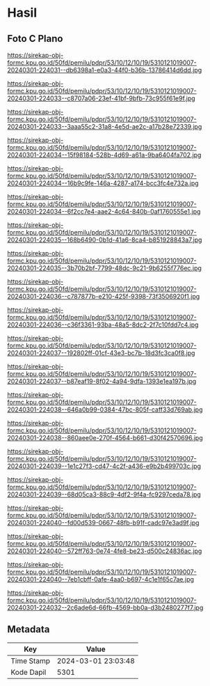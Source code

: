 # Hasil

## Foto C Plano

https://sirekap-obj-formc.kpu.go.id/50fd/pemilu/pdpr/53/10/12/10/19/5310121019007-20240301-224031--db6398a1-e0a3-44f0-b36b-13786414d6dd.jpg

https://sirekap-obj-formc.kpu.go.id/50fd/pemilu/pdpr/53/10/12/10/19/5310121019007-20240301-224033--c8707a06-23ef-41bf-9bfb-73c955f61e9f.jpg

https://sirekap-obj-formc.kpu.go.id/50fd/pemilu/pdpr/53/10/12/10/19/5310121019007-20240301-224033--3aaa55c2-31a8-4e5d-ae2c-a17b28e72339.jpg

https://sirekap-obj-formc.kpu.go.id/50fd/pemilu/pdpr/53/10/12/10/19/5310121019007-20240301-224034--15f98184-528b-4d69-a61a-9ba6404fa702.jpg

https://sirekap-obj-formc.kpu.go.id/50fd/pemilu/pdpr/53/10/12/10/19/5310121019007-20240301-224034--16b9c9fe-146a-4287-a174-bcc3fc4e732a.jpg

https://sirekap-obj-formc.kpu.go.id/50fd/pemilu/pdpr/53/10/12/10/19/5310121019007-20240301-224034--6f2cc7e4-aae2-4c64-840b-0af1760555e1.jpg

https://sirekap-obj-formc.kpu.go.id/50fd/pemilu/pdpr/53/10/12/10/19/5310121019007-20240301-224035--168b6490-0b1d-41a6-8ca4-b851928843a7.jpg

https://sirekap-obj-formc.kpu.go.id/50fd/pemilu/pdpr/53/10/12/10/19/5310121019007-20240301-224035--3b70b2bf-7799-48dc-9c21-9b6255f776ec.jpg

https://sirekap-obj-formc.kpu.go.id/50fd/pemilu/pdpr/53/10/12/10/19/5310121019007-20240301-224036--c787877b-e210-425f-9398-73f3506920f1.jpg

https://sirekap-obj-formc.kpu.go.id/50fd/pemilu/pdpr/53/10/12/10/19/5310121019007-20240301-224036--c36f3361-93ba-48a5-8dc2-2f7c10fdd7c4.jpg

https://sirekap-obj-formc.kpu.go.id/50fd/pemilu/pdpr/53/10/12/10/19/5310121019007-20240301-224037--192802ff-01cf-43e3-bc7b-18d3fc3ca0f8.jpg

https://sirekap-obj-formc.kpu.go.id/50fd/pemilu/pdpr/53/10/12/10/19/5310121019007-20240301-224037--b87eaf19-8f02-4a94-9dfa-1393e1ea197b.jpg

https://sirekap-obj-formc.kpu.go.id/50fd/pemilu/pdpr/53/10/12/10/19/5310121019007-20240301-224038--646a0b99-0384-47bc-805f-caff33d769ab.jpg

https://sirekap-obj-formc.kpu.go.id/50fd/pemilu/pdpr/53/10/12/10/19/5310121019007-20240301-224038--860aee0e-270f-4564-b661-d30f42570696.jpg

https://sirekap-obj-formc.kpu.go.id/50fd/pemilu/pdpr/53/10/12/10/19/5310121019007-20240301-224039--1e1c27f3-cd47-4c2f-a436-e9b2b499703c.jpg

https://sirekap-obj-formc.kpu.go.id/50fd/pemilu/pdpr/53/10/12/10/19/5310121019007-20240301-224039--68d05ca3-88c9-4df2-9f4a-fc9297ceda78.jpg

https://sirekap-obj-formc.kpu.go.id/50fd/pemilu/pdpr/53/10/12/10/19/5310121019007-20240301-224040--fd00d539-0667-48fb-b91f-cadc97e3ad9f.jpg

https://sirekap-obj-formc.kpu.go.id/50fd/pemilu/pdpr/53/10/12/10/19/5310121019007-20240301-224040--572ff763-0e74-4fe8-be23-d500c24836ac.jpg

https://sirekap-obj-formc.kpu.go.id/50fd/pemilu/pdpr/53/10/12/10/19/5310121019007-20240301-224040--7eb1cbff-0afe-4aa0-b697-4c1e1f65c7ae.jpg

https://sirekap-obj-formc.kpu.go.id/50fd/pemilu/pdpr/53/10/12/10/19/5310121019007-20240301-224032--2c6ade6d-66fb-4569-bb0a-d3b2480277f7.jpg


## Metadata

| Key        | Value               |
| ---------- | ------------------- |
| Time Stamp | 2024-03-01 23:03:48 |
| Kode Dapil | 5301                |



